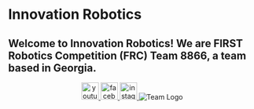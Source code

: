 # Innovation Robotics

<h2 align="left">Welcome to Innovation Robotics! We are FIRST Robotics Competition (FRC) Team 8866, a team based in Georgia.</h2>

<div align="center">
  <a href="https://www.youtube.com/@frc8866" target="_blank">
    <img src="https://img.shields.io/static/v1?message=Youtube&logo=youtube&label=&color=FF0000&logoColor=white&labelColor=&style=for-the-badge" height="35" alt="youtube logo"  />
  </a>
  <a href="https://www.facebook.com/groups/1521640688379104" target="_blank">
    <img src="https://img.shields.io/static/v1?message=Facebook&logo=facebook&label=&color=7289DA&logoColor=white&labelColor=&style=for-the-badge" height="35" alt="facebook logo"  />
  </a>
  <a href="https://www.instagram.com/frc8866/" target="_blank">
    <img src="https://img.shields.io/static/v1?message=Instagram&logo=instagram&label=&color=D14836&logoColor=white&labelColor=&style=for-the-badge" height="35" alt="instagram logo"  />
  </a>
  <img src="https://i.guns.lol/cO5TfheRvC2E3sfDsllqa6WFyJLBCskVICEhjfVkT8Igv.png" alt="Team Logo" />
</div>


